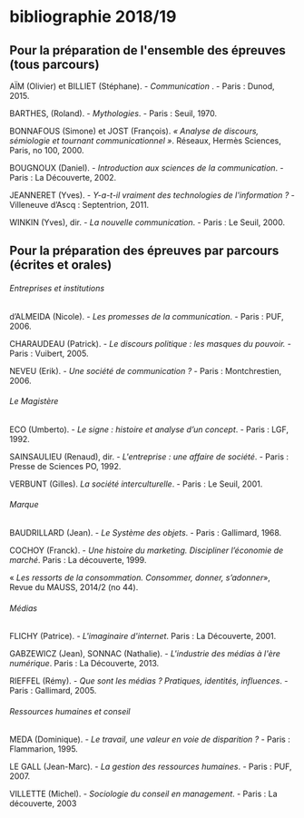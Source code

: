# bibliographie 2018/19



## Pour la préparation de l'ensemble des épreuves \(tous parcours\)

AÏM \(Olivier\) et BILLIET \(Stéphane\). - _Communication_ . - Paris : Dunod, 2015.

BARTHES, \(Roland\). - _Mythologies_. - Paris : Seuil, 1970.

BONNAFOUS \(Simone\) et JOST \(François\). _« Analyse de discours, sémiologie et tournant communicationnel »_. Réseaux, Hermès Sciences, Paris, no 100, 2000.

BOUGNOUX \(Daniel\). - _Introduction aux sciences de la communication_. - Paris : La Découverte, 2002.

JEANNERET \(Yves\). - _Y-a-t-il vraiment des technologies de l'information ?_ - Villeneuve d’Ascq : Septentrion, 2011.

WINKIN \(Yves\), dir. - _La nouvelle communication_. - Paris : Le Seuil, 2000.



## Pour la préparation des épreuves par parcours \(écrites et orales\)

###### Entreprises et institutions

d’ALMEIDA \(Nicole\). - _Les promesses de la communication_. - Paris : PUF, 2006.

CHARAUDEAU \(Patrick\). - _Le discours politique : les masques du pouvoir._ - Paris : Vuibert, 2005.

NEVEU \(Erik\). - _Une société de communication ?_ - Paris : Montchrestien, 2006.

###### Le Magistère

ECO \(Umberto\). - _Le signe : histoire et analyse d’un concept_. - Paris : LGF, 1992.

SAINSAULIEU \(Renaud\), dir. - _L'entreprise : une affaire de société_. - Paris : Presse de Sciences PO, 1992.

VERBUNT \(Gilles\). _La société interculturelle_. - Paris : Le Seuil, 2001.

###### Marque

BAUDRILLARD \(Jean\). - _Le Système des objets_. - Paris : Gallimard, 1968.

COCHOY \(Franck\). - _Une histoire du marketing. Discipliner l’économie de marché_. Paris : La découverte, 1999.

« _Les ressorts de la consommation. Consommer, donner, s’adonner_», Revue du MAUSS, 2014/2 \(no 44\).

###### Médias

FLICHY \(Patrice\). - _L'imaginaire d'internet_. Paris : La Découverte, 2001.

GABZEWICZ \(Jean\), SONNAC \(Nathalie\). - _L'industrie des médias à l'ère numérique_. Paris : La Découverte, 2013.

RIEFFEL \(Rémy\). - _Que sont les médias ? Pratiques, identités, influences_. - Paris : Gallimard, 2005.

###### Ressources humaines et conseil

MEDA \(Dominique\). - _Le travail, une valeur en voie de disparition ?_ - Paris : Flammarion, 1995.

LE GALL \(Jean-Marc\). - _La gestion des ressources humaines_. - Paris : PUF, 2007.

VILLETTE \(Michel\). - _Sociologie du conseil en management_. - Paris : La découverte, 2003




